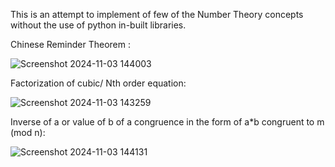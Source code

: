 This is an attempt to implement of few of the Number Theory concepts without the use of python in-built libraries. 

Chinese Reminder Theorem :

![Screenshot 2024-11-03 144003](https://github.com/user-attachments/assets/4a2ecc1d-1211-4d8b-872e-f2803ed2782c)

Factorization of cubic/ Nth order equation:

![Screenshot 2024-11-03 143259](https://github.com/user-attachments/assets/53229142-38af-43b3-80e1-9eac8fb17527)

Inverse of a or value of b of a congruence in the form of a*b congruent to m (mod n):

![Screenshot 2024-11-03 144131](https://github.com/user-attachments/assets/9a224764-d9a2-499a-b213-d1fa3c44e849)
